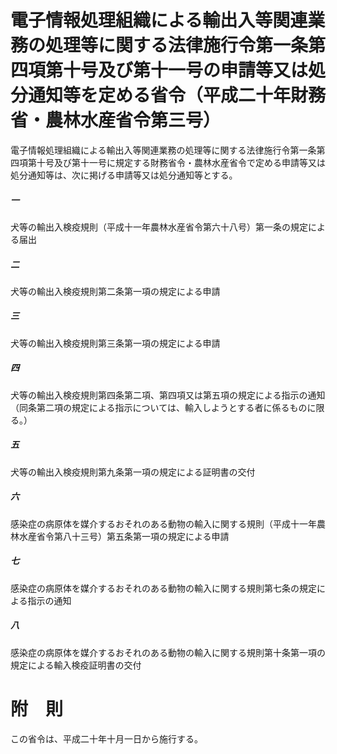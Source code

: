 # 電子情報処理組織による輸出入等関連業務の処理等に関する法律施行令第一条第四項第十号及び第十一号の申請等又は処分通知等を定める省令（平成二十年財務省・農林水産省令第三号）
電子情報処理組織による輸出入等関連業務の処理等に関する法律施行令第一条第四項第十号及び第十一号に規定する財務省令・農林水産省令で定める申請等又は処分通知等は、次に掲げる申請等又は処分通知等とする。
##### 一
犬等の輸出入検疫規則（平成十一年農林水産省令第六十八号）第一条の規定による届出
##### 二
犬等の輸出入検疫規則第二条第一項の規定による申請
##### 三
犬等の輸出入検疫規則第三条第一項の規定による申請
##### 四
犬等の輸出入検疫規則第四条第二項、第四項又は第五項の規定による指示の通知（同条第二項の規定による指示については、輸入しようとする者に係るものに限る。）
##### 五
犬等の輸出入検疫規則第九条第一項の規定による証明書の交付
##### 六
感染症の病原体を媒介するおそれのある動物の輸入に関する規則（平成十一年農林水産省令第八十三号）第五条第一項の規定による申請
##### 七
感染症の病原体を媒介するおそれのある動物の輸入に関する規則第七条の規定による指示の通知
##### 八
感染症の病原体を媒介するおそれのある動物の輸入に関する規則第十条第一項の規定による輸入検疫証明書の交付
# 附　則
この省令は、平成二十年十月一日から施行する。
